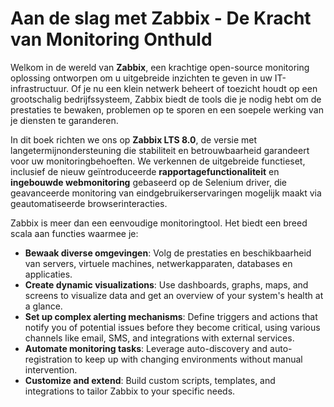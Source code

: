 # Aan de slag met Zabbix - De Kracht van Monitoring Onthuld

Welkom in de wereld van **Zabbix**, een krachtige open-source monitoring
oplossing ontworpen om u uitgebreide inzichten te geven in uw IT-infrastructuur.
Of je nu een klein netwerk beheert of toezicht houdt op een grootschalig
bedrijfssysteem, Zabbix biedt de tools die je nodig hebt om de prestaties te
bewaken, problemen op te sporen en een soepele werking van je diensten te
garanderen.

In dit boek richten we ons op **Zabbix LTS 8.0**, de versie met
langetermijnondersteuning die stabiliteit en betrouwbaarheid garandeert voor uw
monitoringbehoeften. We verkennen de uitgebreide functieset, inclusief de nieuw
geïntroduceerde **rapportagefunctionaliteit** en **ingebouwde webmonitoring**
gebaseerd op de Selenium driver, die geavanceerde monitoring van
eindgebruikerservaringen mogelijk maakt via geautomatiseerde browserinteracties.

Zabbix is meer dan een eenvoudige monitoringtool. Het biedt een breed scala aan
functies waarmee je:

- **Bewaak diverse omgevingen**: Volg de prestaties en beschikbaarheid van
  servers, virtuele machines, netwerkapparaten, databases en applicaties.
- **Create dynamic visualizations**: Use dashboards, graphs, maps, and screens
  to visualize data and get an overview of your system's health at a glance.
- **Set up complex alerting mechanisms**: Define triggers and actions that
  notify you of potential issues before they become critical, using various
  channels like email, SMS, and integrations with external services.
- **Automate monitoring tasks**: Leverage auto-discovery and auto-registration
  to keep up with changing environments without manual intervention.
- **Customize and extend**: Build custom scripts, templates, and integrations to
  tailor Zabbix to your specific needs.
